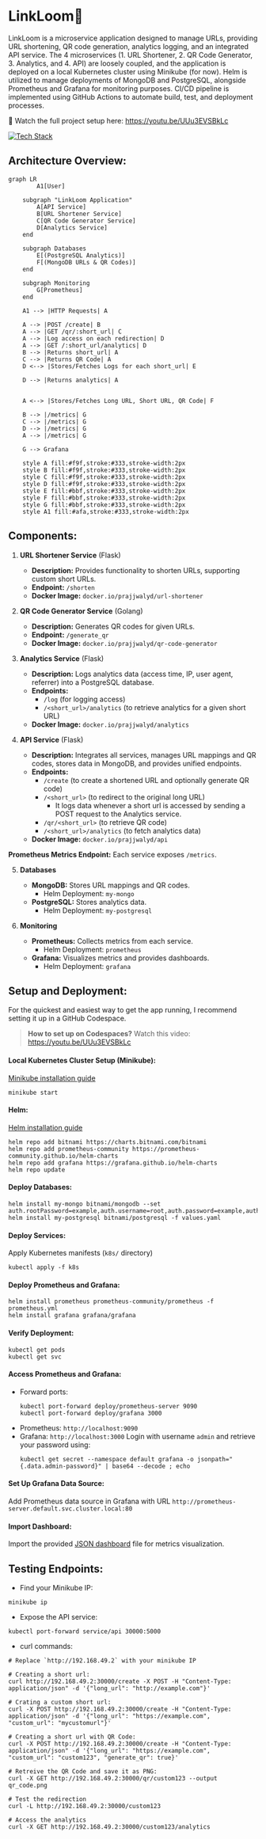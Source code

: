 # LinkLoom🔗

LinkLoom is a microservice application designed to manage URLs, providing URL shortening, QR code generation, analytics logging, and an integrated API service. The 4 microservices (1. URL Shortener, 2. QR Code Generator, 3. Analytics, and 4. API) are loosely coupled, and the application is deployed on a local Kubernetes cluster using Minikube (for now). Helm is utilized to manage deployments of MongoDB and PostgreSQL, alongside Prometheus and Grafana for monitoring purposes. CI/CD pipeline is implemented using GitHub Actions to automate build, test, and deployment processes.

🎥 Watch the full project setup here: https://youtu.be/UUu3EVSBkLc

[![Tech Stack](https://skillicons.dev/icons?i=flask,python,go,postgres,mongodb,githubactions,docker,k8s,prometheus,grafana)](https://skillicons.dev)

## Architecture Overview:
```mermaid
graph LR
        A1[User]
    
    subgraph "LinkLoom Application"
        A[API Service]
        B[URL Shortener Service]
        C[QR Code Generator Service]
        D[Analytics Service]
    end
    
    subgraph Databases
        E[(PostgreSQL Analytics)]
        F[(MongoDB URLs & QR Codes)]
    end
    
    subgraph Monitoring
        G[Prometheus]
    end

    A1 --> |HTTP Requests| A

    A --> |POST /create| B
    A --> |GET /qr/:short_url| C
    A --> |Log access on each redirection| D
    A --> |GET /:short_url/analytics| D
    B --> |Returns short_url| A
    C --> |Returns QR Code| A
    D <--> |Stores/Fetches Logs for each short_url| E

    D --> |Returns analytics| A
    

    A <--> |Stores/Fetches Long URL, Short URL, QR Code| F

    B --> |/metrics| G
    C --> |/metrics| G
    D --> |/metrics| G
    A --> |/metrics| G

    G --> Grafana

    style A fill:#f9f,stroke:#333,stroke-width:2px
    style B fill:#f9f,stroke:#333,stroke-width:2px
    style C fill:#f9f,stroke:#333,stroke-width:2px
    style D fill:#f9f,stroke:#333,stroke-width:2px
    style E fill:#bbf,stroke:#333,stroke-width:2px
    style F fill:#bbf,stroke:#333,stroke-width:2px
    style G fill:#bbf,stroke:#333,stroke-width:2px
    style A1 fill:#afa,stroke:#333,stroke-width:2px

```

## Components:

1. **URL Shortener Service** (Flask)
   - **Description:** Provides functionality to shorten URLs, supporting custom short URLs.
   - **Endpoint:** `/shorten`
   - **Docker Image:** `docker.io/prajjwalyd/url-shortener`

2. **QR Code Generator Service** (Golang)
   - **Description:** Generates QR codes for given URLs.
   - **Endpoint:** `/generate_qr`
   - **Docker Image:** `docker.io/prajjwalyd/qr-code-generator`

3. **Analytics Service** (Flask)
   - **Description:** Logs analytics data (access time, IP, user agent, referrer) into a PostgreSQL database.
   - **Endpoints:** 
     - `/log` (for logging access)
     - `/<short_url>/analytics` (to retrieve analytics for a given short URL)
   - **Docker Image:** `docker.io/prajjwalyd/analytics`

4. **API Service** (Flask)
   - **Description:** Integrates all services, manages URL mappings and QR codes, stores data in MongoDB, and provides unified endpoints.
   - **Endpoints:** 
     - `/create` (to create a shortened URL and optionally generate QR code)
     - `/<short_url>` (to redirect to the original long URL)
        - It logs data whenever a short url is accessed by sending a POST request to the Analytics service. 
     - `/qr/<short_url>` (to retrieve QR code)
     - `/<short_url>/analytics` (to fetch analytics data)
   - **Docker Image:** `docker.io/prajjwalyd/api`

**Prometheus Metrics Endpoint:** Each service exposes `/metrics`.

5. **Databases**
   - **MongoDB:** Stores URL mappings and QR codes.
     - Helm Deployment: `my-mongo`
   - **PostgreSQL:** Stores analytics data.
     - Helm Deployment: `my-postgresql`

6. **Monitoring**
   - **Prometheus:** Collects metrics from each service.
     - Helm Deployment: `prometheus`
   - **Grafana:** Visualizes metrics and provides dashboards.
     - Helm Deployment: `grafana`
    


## Setup and Deployment:

For the quickest and easiest way to get the app running, I recommend setting it up in a GitHub Codespace. 

> **How to set up on Codespaces?**
> Watch this video: https://youtu.be/UUu3EVSBkLc


#### Local Kubernetes Cluster Setup (Minikube):
[Minikube installation guide](https://minikube.sigs.k8s.io/docs/start/)
   ```
   minikube start
   ```

#### Helm:
[Helm installation guide](https://helm.sh/docs/intro/install/)
```
helm repo add bitnami https://charts.bitnami.com/bitnami
helm repo add prometheus-community https://prometheus-community.github.io/helm-charts
helm repo add grafana https://grafana.github.io/helm-charts
helm repo update
```

#### Deploy Databases:
```
helm install my-mongo bitnami/mongodb --set auth.rootPassword=example,auth.username=root,auth.password=example,auth.database=url_db
helm install my-postgresql bitnami/postgresql -f values.yaml
```

#### Deploy Services:
Apply Kubernetes manifests (`k8s/` directory)
```
kubectl apply -f k8s
```

#### Deploy Prometheus and Grafana:
```
helm install prometheus prometheus-community/prometheus -f prometheus.yml
helm install grafana grafana/grafana
```

#### Verify Deployment:
```
kubectl get pods
kubectl get svc
```

#### Access Prometheus and Grafana:
- Forward ports:
    ```
    kubectl port-forward deploy/prometheus-server 9090
    kubectl port-forward deploy/grafana 3000
    ```
- Prometheus: `http://localhost:9090`
- Grafana: `http://localhost:3000`
    Login with username `admin` and retrieve your password using:
    ```
    kubectl get secret --namespace default grafana -o jsonpath="{.data.admin-password}" | base64 --decode ; echo
    ```

#### Set Up Grafana Data Source:
Add Prometheus data source in Grafana with URL `http://prometheus-server.default.svc.cluster.local:80`

#### Import Dashboard:
Import the provided [JSON dashboard](https://github.com/prajjwalyd/LinkLoom/blob/main/LinkLoom-grafana.json) file for metrics visualization.


## Testing Endpoints:
- Find your Minikube IP:
```
minikube ip
```
- Expose the API service:
```
kubectl port-forward service/api 30000:5000
```
- curl commands:
```
# Replace `http://192.168.49.2` with your minikube IP

# Creating a short url:
curl http://192.168.49.2:30000/create -X POST -H "Content-Type: application/json" -d '{"long_url": "http://example.com"}'

# Crating a custom short url:
curl -X POST http://192.168.49.2:30000/create -H "Content-Type: application/json" -d '{"long_url": "https://example.com", "custom_url": "mycustomurl"}'

# Creating a short url with QR Code:
curl -X POST http://192.168.49.2:30000/create -H "Content-Type: application/json" -d '{"long_url": "https://example.com", "custom_url": "custom123", "generate_qr": true}'

# Retreive the QR Code and save it as PNG:
curl -X GET http://192.168.49.2:30000/qr/custom123 --output qr_code.png

# Test the redirection
curl -L http://192.168.49.2:30000/custom123

# Access the analytics
curl -X GET http://192.168.49.2:30000/custom123/analytics
```
